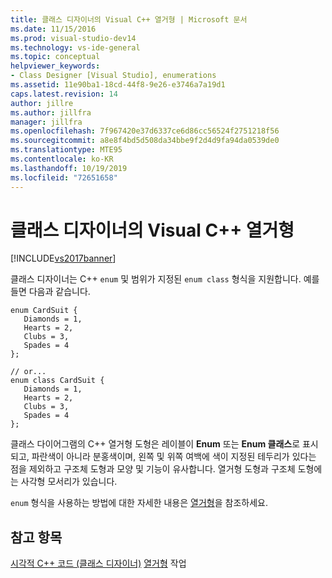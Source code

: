 ```yaml
---
title: 클래스 디자이너의 Visual C++ 열거형 | Microsoft 문서
ms.date: 11/15/2016
ms.prod: visual-studio-dev14
ms.technology: vs-ide-general
ms.topic: conceptual
helpviewer_keywords:
- Class Designer [Visual Studio], enumerations
ms.assetid: 11e90ba1-18cd-44f8-9e26-e3746a7a19d1
caps.latest.revision: 14
author: jillre
ms.author: jillfra
manager: jillfra
ms.openlocfilehash: 7f967420e37d6337ce6d86cc56524f2751218f56
ms.sourcegitcommit: a8e8f4bd5d508da34bbe9f2d4d9fa94da0539de0
ms.translationtype: MTE95
ms.contentlocale: ko-KR
ms.lasthandoff: 10/19/2019
ms.locfileid: "72651658"
---
```

# <a name="visual-c-enumerations-in-class-designer"></a>클래스 디자이너의 Visual C++ 열거형
[!INCLUDE[vs2017banner](../includes/vs2017banner.md)]

클래스 디자이너는 C++ `enum` 및 범위가 지정된 `enum class` 형식을 지원합니다. 예를 들면 다음과 같습니다.

```
enum CardSuit {
   Diamonds = 1,
   Hearts = 2,
   Clubs = 3,
   Spades = 4
};

// or...
enum class CardSuit {
   Diamonds = 1,
   Hearts = 2,
   Clubs = 3,
   Spades = 4
};

```

 클래스 다이어그램의 C++ 열거형 도형은 레이블이 **Enum** 또는 **Enum 클래스**로 표시되고, 파란색이 아니라 분홍색이며, 왼쪽 및 위쪽 여백에 색이 지정된 테두리가 있다는 점을 제외하고 구조체 도형과 모양 및 기능이 유사합니다. 열거형 도형과 구조체 도형에는 사각형 모서리가 있습니다.

 `enum` 형식을 사용하는 방법에 대한 자세한 내용은 [열거형](https://msdn.microsoft.com/library/081829db-5dca-411e-a53c-bffef315bcb3)을 참조하세요.

## <a name="see-also"></a>참고 항목
 [시각적 C++ 코드 (클래스 디자이너)](../ide/working-with-visual-cpp-code-class-designer.md) [열거형](https://msdn.microsoft.com/library/081829db-5dca-411e-a53c-bffef315bcb3) 작업

